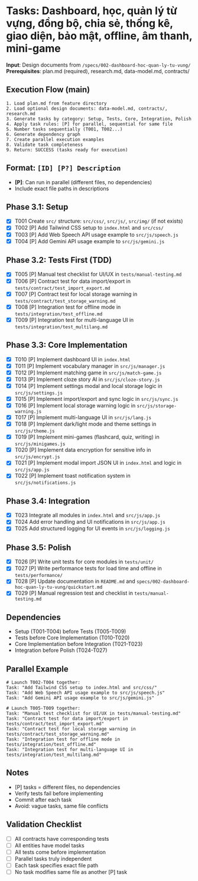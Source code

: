 # Tasks: Dashboard, học, quản lý từ vựng, đồng bộ, chia sẻ, thống kê, giao diện, bảo mật, offline, âm thanh, mini-game

**Input**: Design documents from `/specs/002-dashboard-hoc-quan-ly-tu-vung/`
**Prerequisites**: plan.md (required), research.md, data-model.md, contracts/

## Execution Flow (main)
```
1. Load plan.md from feature directory
2. Load optional design documents: data-model.md, contracts/, research.md
3. Generate tasks by category: Setup, Tests, Core, Integration, Polish
4. Apply task rules: [P] for parallel, sequential for same file
5. Number tasks sequentially (T001, T002...)
6. Generate dependency graph
7. Create parallel execution examples
8. Validate task completeness
9. Return: SUCCESS (tasks ready for execution)
```

## Format: `[ID] [P?] Description`
- **[P]**: Can run in parallel (different files, no dependencies)
- Include exact file paths in descriptions

## Phase 3.1: Setup
- [x] T001 Create `src/` structure: `src/css/`, `src/js/`, `src/img/` (if not exists)
- [x] T002 [P] Add Tailwind CSS setup to `index.html` and `src/css/`
- [x] T003 [P] Add Web Speech API usage example to `src/js/speech.js`
- [x] T004 [P] Add Gemini API usage example to `src/js/gemini.js`

## Phase 3.2: Tests First (TDD)
- [x] T005 [P] Manual test checklist for UI/UX in `tests/manual-testing.md`
- [x] T006 [P] Contract test for data import/export in `tests/contract/test_import_export.md`
- [x] T007 [P] Contract test for local storage warning in `tests/contract/test_storage_warning.md`
- [x] T008 [P] Integration test for offline mode in `tests/integration/test_offline.md`
- [x] T009 [P] Integration test for multi-language UI in `tests/integration/test_multilang.md`

## Phase 3.3: Core Implementation
- [x] T010 [P] Implement dashboard UI in `index.html`
- [x] T011 [P] Implement vocabulary manager in `src/js/manager.js`
- [x] T012 [P] Implement matching game in `src/js/match-game.js`
- [x] T013 [P] Implement cloze story AI in `src/js/cloze-story.js`
- [x] T014 [P] Implement settings modal and local storage logic in `src/js/settings.js`
- [x] T015 [P] Implement import/export and sync logic in `src/js/sync.js`
- [x] T016 [P] Implement local storage warning logic in `src/js/storage-warning.js`
- [x] T017 [P] Implement multi-language UI in `src/js/lang.js`
- [x] T018 [P] Implement dark/light mode and theme settings in `src/js/theme.js`
- [x] T019 [P] Implement mini-games (flashcard, quiz, writing) in `src/js/minigames.js`
- [x] T020 [P] Implement data encryption for sensitive info in `src/js/encrypt.js`
- [x] T021 [P] Implement modal import JSON UI in `index.html` and logic in `src/js/app.js`
- [x] T022 [P] Implement toast notification system in `src/js/notifications.js`

## Phase 3.4: Integration
- [x] T023 Integrate all modules in `index.html` and `src/js/app.js`
- [x] T024 Add error handling and UI notifications in `src/js/app.js`
- [x] T025 Add structured logging for UI events in `src/js/logging.js`

## Phase 3.5: Polish
- [x] T026 [P] Write unit tests for core modules in `tests/unit/`
- [x] T027 [P] Write performance tests for load time and offline in `tests/performance/`
- [x] T028 [P] Update documentation in `README.md` and `specs/002-dashboard-hoc-quan-ly-tu-vung/quickstart.md`
- [x] T029 [P] Manual regression test and checklist in `tests/manual-testing.md`

## Dependencies
- Setup (T001-T004) before Tests (T005-T009)
- Tests before Core Implementation (T010-T020)
- Core Implementation before Integration (T021-T023)
- Integration before Polish (T024-T027)

## Parallel Example
```
# Launch T002-T004 together:
Task: "Add Tailwind CSS setup to index.html and src/css/"
Task: "Add Web Speech API usage example to src/js/speech.js"
Task: "Add Gemini API usage example to src/js/gemini.js"

# Launch T005-T009 together:
Task: "Manual test checklist for UI/UX in tests/manual-testing.md"
Task: "Contract test for data import/export in tests/contract/test_import_export.md"
Task: "Contract test for local storage warning in tests/contract/test_storage_warning.md"
Task: "Integration test for offline mode in tests/integration/test_offline.md"
Task: "Integration test for multi-language UI in tests/integration/test_multilang.md"
```

## Notes
- [P] tasks = different files, no dependencies
- Verify tests fail before implementing
- Commit after each task
- Avoid: vague tasks, same file conflicts

## Validation Checklist
- [ ] All contracts have corresponding tests
- [ ] All entities have model tasks
- [ ] All tests come before implementation
- [ ] Parallel tasks truly independent
- [ ] Each task specifies exact file path
- [ ] No task modifies same file as another [P] task
